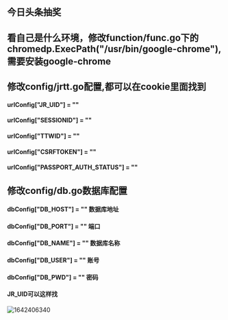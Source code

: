 ## 今日头条抽奖

## 看自己是什么环境，修改function/func.go下的chromedp.ExecPath("/usr/bin/google-chrome"),需要安装google-chrome

## 修改config/jrtt.go配置,都可以在cookie里面找到
#### urlConfig["JR_UID"] = ""
#### urlConfig["SESSIONID"] = ""
#### urlConfig["TTWID"] = ""
#### urlConfig["CSRFTOKEN"] = ""
#### urlConfig["PASSPORT_AUTH_STATUS"] = ""


## 修改config/db.go数据库配置
#### dbConfig["DB_HOST"] = "" 数据库地址
#### dbConfig["DB_PORT"] = "" 端口
#### dbConfig["DB_NAME"] = "" 数据库名称
#### dbConfig["DB_USER"] = "" 账号
#### dbConfig["DB_PWD"] = "" 密码


#### JR_UID可以这样找
![1642406340](https://user-images.githubusercontent.com/38691833/149730223-372f8567-cc0f-4d1b-9fb9-858e7f4f33fb.jpg)
